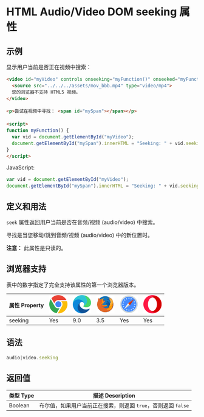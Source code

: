 HTML Audio/Video DOM seeking 属性
===

## 示例

显示用户当前是否正在视频中搜索：

```html idoc:preview:iframe
<video id="myVideo" controls onseeking="myFunction()" onseeked="myFunction()">
  <source src="../../../assets/mov_bbb.mp4" type="video/mp4">
  您的浏览器不支持 HTML5 视频。
</video>

<p>尝试在视频中寻找： <span id="mySpan"></span></p>

<script>
function myFunction() { 
  var vid = document.getElementById("myVideo");
  document.getElementById("mySpan").innerHTML = "Seeking: " + vid.seeking;
} 
</script>
```

JavaScript:

```js
var vid = document.getElementById("myVideo");
document.getElementById("mySpan").innerHTML = "Seeking: " + vid.seeking;
```

## 定义和用法

`seek` 属性返回用户当前是否在音频/视频 (audio/video) 中搜索。

寻找是当您移动/跳到音频/视频 (audio/video) 中的新位置时。

**注意：** 此属性是只读的。

## 浏览器支持

表中的数字指定了完全支持该属性的第一个浏览器版本。

| 属性 Property | ![chrome][1] | ![edge][2] | ![firefox][3] | ![safari][4] | ![opera][5] |
| -------- | --- | --- | --- | --- | --- |
| seeking  | Yes | 9.0 | 3.5 | Yes | Yes |
<!--rehype:style=width: 100%; display: inline-table;-->

## 语法

```js
audio|video.seeking
```

## 返回值

| 类型 Type | 描述 Description |
| -------- | -------- |
| Boolean | 布尔值，如果用户当前正在搜索，则返回 `true`，否则返回 `false` |
<!--rehype:style=width: 100%; display: inline-table;-->

[1]: ../../../assets/chrome.svg
[2]: ../../../assets/edge.svg
[3]: ../../../assets/firefox.svg
[4]: ../../../assets/safari.svg
[5]: ../../../assets/opera.svg
